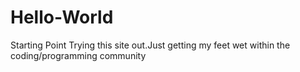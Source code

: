 # Hello-World
Starting Point
Trying this site out.Just getting my feet wet within the coding/programming community
